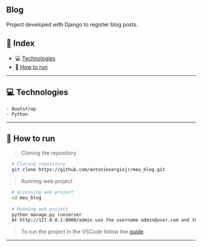 ﻿## Blog

Project developed with Django to register blog posts.

## 📌 Index
- 💻 [Technologies](#-technologies)
- 🚀 [How to run](#-how-to-run)

---

## 💻 Technologies
    - Bootstrap    
    - Python
---

## 🚀 How to run

  > Cloning the repository
  ```bash
    # Cloning repository
    git clone https://github.com/antoniosergiojr/meu_blog.git
  ```

  > Running web project
  ```bash
    # Accessing web project
    cd meu_blog
    
    # Running web project
    python manage.py runserver
    At http://127.0.0.1:8000/admin use the username admin@user.com and the password Root123456789
  ```
   > To run the project in the VSCode follow the [guide](https://code.visualstudio.com/docs/python/tutorial-django).
---
